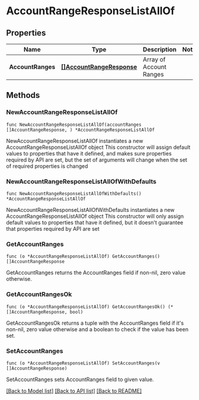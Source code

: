 # AccountRangeResponseListAllOf

## Properties

Name | Type | Description | Notes
------------ | ------------- | ------------- | -------------
**AccountRanges** | [**[]AccountRangeResponse**](AccountRangeResponse.md) | Array of Account Ranges | 

## Methods

### NewAccountRangeResponseListAllOf

`func NewAccountRangeResponseListAllOf(accountRanges []AccountRangeResponse, ) *AccountRangeResponseListAllOf`

NewAccountRangeResponseListAllOf instantiates a new AccountRangeResponseListAllOf object
This constructor will assign default values to properties that have it defined,
and makes sure properties required by API are set, but the set of arguments
will change when the set of required properties is changed

### NewAccountRangeResponseListAllOfWithDefaults

`func NewAccountRangeResponseListAllOfWithDefaults() *AccountRangeResponseListAllOf`

NewAccountRangeResponseListAllOfWithDefaults instantiates a new AccountRangeResponseListAllOf object
This constructor will only assign default values to properties that have it defined,
but it doesn't guarantee that properties required by API are set

### GetAccountRanges

`func (o *AccountRangeResponseListAllOf) GetAccountRanges() []AccountRangeResponse`

GetAccountRanges returns the AccountRanges field if non-nil, zero value otherwise.

### GetAccountRangesOk

`func (o *AccountRangeResponseListAllOf) GetAccountRangesOk() (*[]AccountRangeResponse, bool)`

GetAccountRangesOk returns a tuple with the AccountRanges field if it's non-nil, zero value otherwise
and a boolean to check if the value has been set.

### SetAccountRanges

`func (o *AccountRangeResponseListAllOf) SetAccountRanges(v []AccountRangeResponse)`

SetAccountRanges sets AccountRanges field to given value.



[[Back to Model list]](../../README.md#documentation-for-models) [[Back to API list]](../../README.md#documentation-for-api-endpoints) [[Back to README]](../../README.md)


